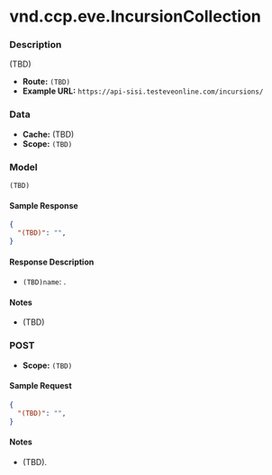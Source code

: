 # vnd.ccp.eve.IncursionCollection 

### Description
(TBD)


- **Route:** `(TBD)`
- **Example URL:** `https://api-sisi.testeveonline.com/incursions/`

### Data

- **Cache:** (TBD)
- **Scope:** `(TBD)`

### Model
```
(TBD)
```

#### Sample Response

```json
{
  "(TBD)": "",
}
```

#### Response Description

- `(TBD)name`: .

#### Notes

- (TBD)

### POST

- **Scope:** `(TBD)`

#### Sample Request

```json
{
  "(TBD)": "",
}
```

#### Notes

- (TBD).


